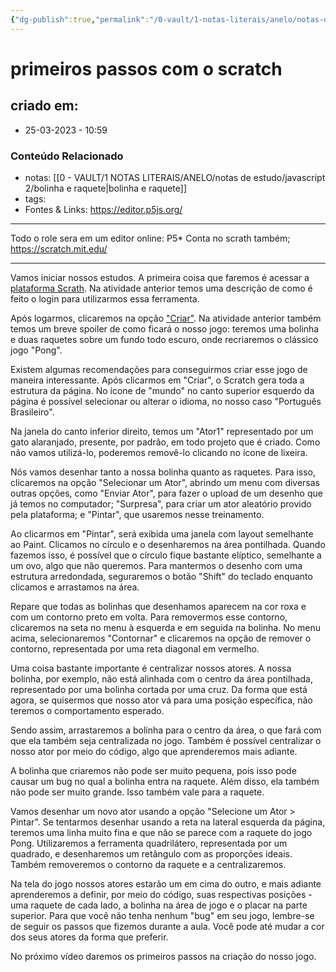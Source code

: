 ```yaml
---
{"dg-publish":true,"permalink":"/0-vault/1-notas-literais/anelo/notas-de-estudo/javascript-2/primeiros-passos-com-o-scratch/","dgHomeLink":true,"dgShowLocalGraph":true,"dgShowFileTree":true,"dgEnableSearch":true,"noteIcon":""}
---
```


# primeiros passos com o scratch

## criado em: 
-  25-03-2023 - 10:59

### Conteúdo Relacionado
- notas: [[0 - VAULT/1 NOTAS LITERAIS/ANELO/notas de estudo/javascript 2/bolinha e raquete\|bolinha e raquete]]
- tags: 
- Fontes & Links: https://editor.p5js.org/

---

Todo o role sera em um editor online: P5*
Conta no scrath também; https://scratch.mit.edu/

---

Vamos iniciar nossos estudos. A primeira coisa que faremos é acessar a [plataforma Scrath](https://scratch.mit.edu/). Na atividade anterior temos uma descrição de como é feito o login para utilizarmos essa ferramenta.

Após logarmos, clicaremos na opção ["Criar"](https://scratch.mit.edu/projects/editor/). Na atividade anterior também temos um breve spoiler de como ficará o nosso jogo: teremos uma bolinha e duas raquetes sobre um fundo todo escuro, onde recriaremos o clássico jogo "Pong".

Existem algumas recomendações para conseguirmos criar esse jogo de maneira interessante. Após clicarmos em "Criar", o Scratch gera toda a estrutura da página. No ícone de "mundo" no canto superior esquerdo da página é possível selecionar ou alterar o idioma, no nosso caso "Português Brasileiro".

Na janela do canto inferior direito, temos um "Ator1" representado por um gato alaranjado, presente, por padrão, em todo projeto que é criado. Como não vamos utilizá-lo, poderemos removê-lo clicando no ícone de lixeira.

Nós vamos desenhar tanto a nossa bolinha quanto as raquetes. Para isso, clicaremos na opção "Selecionar um Ator", abrindo um menu com diversas outras opções, como "Enviar Ator", para fazer o upload de um desenho que já temos no computador; "Surpresa", para criar um ator aleatório provido pela plataforma; e "Pintar", que usaremos nesse treinamento.

Ao clicarmos em "Pintar", será exibida uma janela com layout semelhante ao Paint. Clicamos no círculo e o desenharemos na área pontilhada. Quando fazemos isso, é possível que o círculo fique bastante elíptico, semelhante a um ovo, algo que não queremos. Para mantermos o desenho com uma estrutura arredondada, seguraremos o botão "Shift" do teclado enquanto clicamos e arrastamos na área.

Repare que todas as bolinhas que desenhamos aparecem na cor roxa e com um contorno preto em volta. Para removermos esse contorno, clicaremos na seta no menu à esquerda e em seguida na bolinha. No menu acima, selecionaremos "Contornar" e clicaremos na opção de remover o contorno, representada por uma reta diagonal em vermelho.

Uma coisa bastante importante é centralizar nossos atores. A nossa bolinha, por exemplo, não está alinhada com o centro da área pontilhada, representado por uma bolinha cortada por uma cruz. Da forma que está agora, se quisermos que nosso ator vá para uma posição específica, não teremos o comportamento esperado.

Sendo assim, arrastaremos a bolinha para o centro da área, o que fará com que ela também seja centralizada no jogo. Também é possível centralizar o nosso ator por meio do código, algo que aprenderemos mais adiante.

A bolinha que criaremos não pode ser muito pequena, pois isso pode causar um bug no qual a bolinha entra na raquete. Além disso, ela também não pode ser muito grande. Isso também vale para a raquete.

Vamos desenhar um novo ator usando a opção "Selecione um Ator > Pintar". Se tentarmos desenhar usando a reta na lateral esquerda da página, teremos uma linha muito fina e que não se parece com a raquete do jogo Pong. Utilizaremos a ferramenta quadrilátero, representada por um quadrado, e desenharemos um retângulo com as proporções ideais. Também removeremos o contorno da raquete e a centralizaremos.

Na tela do jogo nossos atores estarão um em cima do outro, e mais adiante aprenderemos a definir, por meio do código, suas respectivas posições - uma raquete de cada lado, a bolinha na área de jogo e o placar na parte superior. Para que você não tenha nenhum "bug" em seu jogo, lembre-se de seguir os passos que fizemos durante a aula. Você pode até mudar a cor dos seus atores da forma que preferir.

No próximo vídeo daremos os primeiros passos na criação do nosso jogo.
